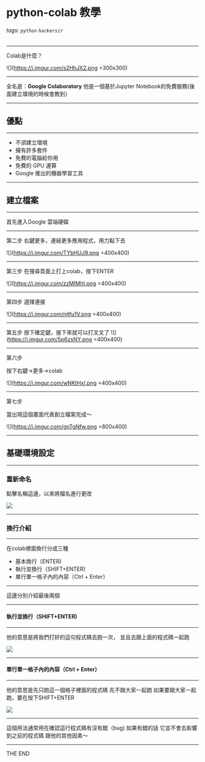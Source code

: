 # python-colab 教學
###### tags: `python` `hackersir`

---

Colab是什麼？

![](https://i.imgur.com/s2HhJX2.png =300x300)

----

全名是：<b>Google Colaboratory</b> 
他是一個基於Jupyter Notebook的免費服務(後面建立環境的時候會教到）

----

## 優點

----

- 不須建立環境
- 擁有許多套件
- 免費的電腦給你用
- 免費的 GPU 運算
- Google 推出的機器學習工具

---

## 建立檔案

----

首先進入Google 雲端硬碟

----

第二步
右鍵更多，連結更多應用程式，用力點下去

![](https://i.imgur.com/TYbHUJ9.png =400x400)

----

第三步
在搜尋頁面上打上colab，按下ENTER

![](https://i.imgur.com/zzMIMhI.png =400x400)

----

第四步
選擇連接

![](https://i.imgur.com/njtfu1V.png =400x400)

----

第五步
按下確定鍵，接下來就可以打叉叉了
![](https://i.imgur.com/5p6zsNY.png =400x400)

----

第六步

按下右鍵->更多->colab

![](https://i.imgur.com/wNKtHxI.png =400x400)

----

第七步

當出現這個畫面代表創立檔案完成～

![](https://i.imgur.com/gnTgNfw.png =800x400)


---

## 基礎環境設定

----

### 重新命名

點擊名稱這邊，以來將檔名進行更改

![](https://i.imgur.com/pgjQ7Q1.png)

----

### 換行介紹

----

在colab裡面換行分成三種
- 基本換行（ENTER)
- 執行並換行（SHIFT+ENTER)
- 單行單一格子內的內容（Ctrl + Enter）

----

這邊分別介紹最後兩個

----

#### 執行並換行（SHIFT+ENTER)

----

他的意思是將我們打好的這句程式碼去跑一次，
並且去跟上面的程式碼一起跑

![](https://i.imgur.com/pGyCZzi.png)

----

#### 單行單一格子內的內容（Ctrl + Enter）

----

他的意思是先只跑這一個格子裡面的程式碼
先不跟大家一起跑
如果要跟大家一起跑，要在按下SHIFT+ENTER

![](https://i.imgur.com/LfieOFM.png)

----

這個用法通常用在確認這行程式碼有沒有錯（bug)
如果有錯的話
它並不會去影響到之前的程式碼
跟他的其他因素～

----

THE END